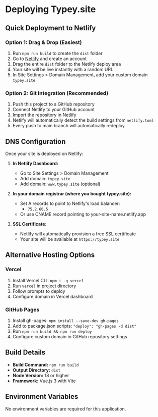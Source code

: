 # Deploying Typey.site

## Quick Deployment to Netlify

### Option 1: Drag & Drop (Easiest)
1. Run `npm run build` to create the `dist` folder
2. Go to [Netlify](https://netlify.com) and create an account
3. Drag the entire `dist` folder to the Netlify deploy area
4. Your site will be live instantly with a random URL
5. In Site Settings > Domain Management, add your custom domain `typey.site`

### Option 2: Git Integration (Recommended)
1. Push this project to a GitHub repository
2. Connect Netlify to your GitHub account
3. Import the repository in Netlify
4. Netlify will automatically detect the build settings from `netlify.toml`
5. Every push to main branch will automatically redeploy

## DNS Configuration

Once your site is deployed on Netlify:

1. **In Netlify Dashboard:**
   - Go to Site Settings > Domain Management
   - Add domain: `typey.site`
   - Add domain: `www.typey.site` (optional)

2. **In your domain registrar (where you bought typey.site):**
   - Set A records to point to Netlify's load balancer:
     - `75.2.60.5`
   - Or use CNAME record pointing to your-site-name.netlify.app

3. **SSL Certificate:**
   - Netlify will automatically provision a free SSL certificate
   - Your site will be available at `https://typey.site`

## Alternative Hosting Options

### Vercel
1. Install Vercel CLI: `npm i -g vercel`
2. Run `vercel` in project directory
3. Follow prompts to deploy
4. Configure domain in Vercel dashboard

### GitHub Pages
1. Install gh-pages: `npm install --save-dev gh-pages`
2. Add to package.json scripts: `"deploy": "gh-pages -d dist"`
3. Run `npm run build && npm run deploy`
4. Configure custom domain in GitHub repository settings

## Build Details

- **Build Command:** `npm run build`
- **Output Directory:** `dist`
- **Node Version:** 18 or higher
- **Framework:** Vue.js 3 with Vite

## Environment Variables

No environment variables are required for this application.